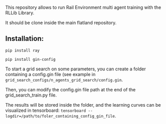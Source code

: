 This repository allows to run Rail Environment multi agent training with the RLLib Library.

It should be clone inside the main flatland repository.

## Installation:
`pip install ray`

`pip install gin-config`

To start a grid search on some parameters, you can create a folder containing a config.gin file (see example in `grid_search_configs/n_agents_grid_search/config.gin`.

Then, you can modify the config.gin file path at the end of the grid_search_train.py file.

The results will be stored inside the folder, and the learning curves can be visualized in 
tensorboard: `tensorboard --logdir=/path/to/foler_containing_config_gin_file`.